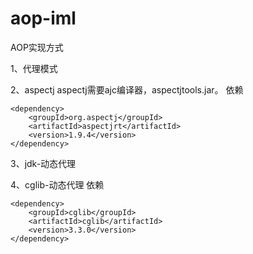 # aop-iml

AOP实现方式

1、代理模式

2、aspectj
  aspectj需要ajc编译器，aspectjtools.jar。
  依赖
  
    <dependency>
        <groupId>org.aspectj</groupId>
        <artifactId>aspectjrt</artifactId>
        <version>1.9.4</version>
    </dependency>
  

3、jdk-动态代理

4、cglib-动态代理
   依赖
   
    <dependency>
        <groupId>cglib</groupId>
        <artifactId>cglib</artifactId>
        <version>3.3.0</version>
    </dependency>
